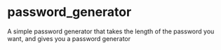# password_generator
A simple password generator that takes the length of the password you want, and gives you a password generator
